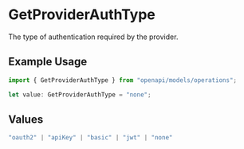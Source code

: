 # GetProviderAuthType

The type of authentication required by the provider.

## Example Usage

```typescript
import { GetProviderAuthType } from "openapi/models/operations";

let value: GetProviderAuthType = "none";
```

## Values

```typescript
"oauth2" | "apiKey" | "basic" | "jwt" | "none"
```